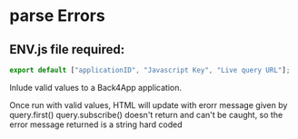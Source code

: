# parse Errors

## ENV.js file required:

```js
export default ["applicationID", "Javascript Key", "Live query URL"];
```

Inlude valid values to a Back4App application.

Once run with valid values, HTML will update with erorr message given by query.first()
query.subscribe() doesn't return and can't be caught, so the error message returned is a string hard coded
